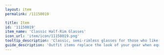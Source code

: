 ```yaml
---
layout: item
permalink: /11150019

title: Item
id: '11150019'
item_name: 'Classic Half-Rim Glasses'
icon_url: 'item/icon/11150019.png'
tooltip_description: 'Classic, semi-rimless glasses for those who like to look tidy.'
guide_description: 'Outfit items replace the look of your gear when equipped.'
---
```

